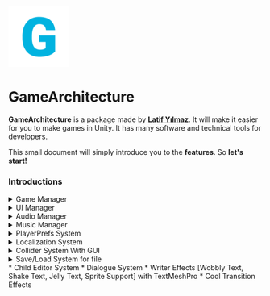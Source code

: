 <div stlye="margin: 0 auto;">
  <img src="https://raw.githubusercontent.com/LatifY/GameArchitecture/main/Assets/GameArchitecture/Sprites/Icons/garc_icon.png", width=120>
</div>

# GameArchitecture
**GameArchitecture** is a package made by **[Latif Yılmaz](https://latifyilmaz.com)**. It will make it easier for you to make games in Unity. It has many software and technical tools for developers.

This small document will simply introduce you to the **features**. So **let's start!**

### Introductions

<details>
<summary>Game Manager</summary>
<br>
  
It is the game control center in general. Adjustments such as language, recording, features that should be present in each scene are made. Tag name is "GameManager".
  
### GameManager

- Keeps properties such as what state the game is in (Menu, In Game, Battle, Market, Paused etc.) 
- It has optional [Don't Destroy](https://docs.unity3d.com/ScriptReference/Object.DontDestroyOnLoad.html) feature. 
- It is also used for scene transitions.
  
### GameEditor

- Allows you to manage some adjustments of the game. Such as adding, deleting, changing a new language or adding, deleting, checking [PlayerPrefs](https://docs.unity3d.com/ScriptReference/PlayerPrefs.html). 
- It does not require you to write additional code as it shows them by providing an easy interface.

</details>

<details>
  <summary>UI Manager</summary>
  <br>
  
  Adjustments of UI Elements are made with this script. For example, opening a menu or updating the character's score in a text etc. It is located in the [Canvas panel](https://docs.unity3d.com/2020.1/Documentation/Manual/UICanvas.html).
  
- Tag name is "UIManager".

</details>

<details>
  <summary>Audio Manager</summary>
  <br>
  
  Sounds are kept under this object with the [AudioSource](https://docs.unity3d.com/2020.1/Documentation/Manual/class-AudioSource.html) component. To play these sounds, it is sufficient to call the given key or index to the method. 
  
- Tag name is "AudioManager". 
- It has optional [Don't Destroy](https://docs.unity3d.com/ScriptReference/Object.DontDestroyOnLoad.html) feature. 
  
</details>

<details>
  <summary>Music Manager</summary>
  <br>
  
  Musics are set under this script. Again sounds are added as well. [Don't Destroy](https://docs.unity3d.com/ScriptReference/Object.DontDestroyOnLoad.html) is also available so it doesn't get lost on scene change.
  
</details>

<details>
  <summary>PlayerPrefs System</summary>
  <br>
  
  You can edit PlayerPrefs keys and values from GameManager (Object) > Game Editor (Script). It allows you to get easy saves in 3 data types. It has not relevant to GameArchitecture Save system.
  
</details>

<details>
  <summary>Localization System</summary>
  <br>
  
  GameArchitecture allows you to support your game in the language you want. For this, you can create or delete the languages you want via GameManager (Object) > GameEditor (Script). 
  
  You can also set the language instantly if you are going to change it for the editor. It is enough to write the texts you will write for languages in the .txt file in Resources folder. 
  
  You can write your texts by specifying a key and get texts specific to whichever language you are using with MultiLang.GetTranslation("key").
  
</details>

<details>
  <summary>Collider System With GUI</summary>
  <br>
  
  Adding the Collider and Collision system with GameArchitecture is simple. You can create more dynamic structure by controlling events with Collider for Trigger or Collision.
  
- **Collider Type**
  - Trigger: Trigger doesn't impede physical movement and it is generally used to perform events according to the movements of a player or any object for the specified area. It appears red on the [GUI](https://docs.unity3d.com/ScriptReference/GUI.html). For example, by putting this where the character needs to win the game, you can use Trigger to show the events that will happen when it gets there.
  - Collision: It inhibits physical movement. It appears blue on the [GUI](https://docs.unity3d.com/ScriptReference/GUI.html). It is usually used as an obstacle but can be used to summon events such as Trigger. For example, if the character has started to push the box, it can be used to bring animation.
- **Tags:** If you want your collider to be effective for specific tags, you can add it to the enter tags section in the component. If left blank, it applies to all tags.
- **Collider Events**
  - Enter: It is generally used for **Trigger** type. Calls the specified function if an object is entered into it.
  - Exit: The logic is the same with **Enter**. It only calls the specified function when an object exits from the area.
  - Stay: Stay is called once per physics update for every Collider other that is touching the trigger.
- **Destroy Collider:** It is recommended to use for trigger type. If any of the specified event types run, the collider object is deleted from the game scene. For example, when the player collects coins, it disappears.
    
  
</details>

<details>
  <summary>Save/Load System for file</summary>
  <br>
  
  
  
  
</details>
* Child Editor System
* Dialogue System
* Writer Effects [Wobbly Text, Shake Text, Jelly Text, Sprite Support] with TextMeshPro
* Cool Transition Effects
